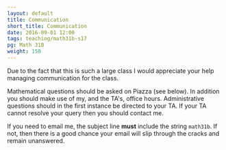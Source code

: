 ```yaml
---
layout: default
title: Communication
short_title: Communication
date: 2016-09-01 12:00
tags: teaching/math31b-s17
pg: Math 31B
weight: 150
---
```


Due to the fact that this is such a large class I would appreciate your help managing communication for the class.

Mathematical questions should be asked on Piazza (see below). In addition you should make use of my, and the TA's, office hours. Administrative questions should in the first instance be directed to your TA. If your TA cannot resolve your query then you should contact me.

If you need to email me, the subject line __must__ include the string `math31b`. If not, then there is a good chance your email will slip through the cracks and remain unanswered.
